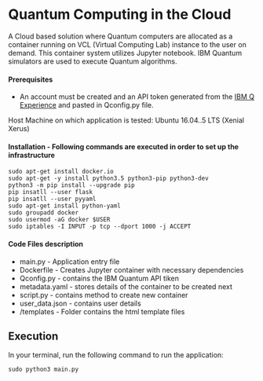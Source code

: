 # Quantum Computing in the Cloud
A Cloud based solution where Quantum computers are allocated as a container running on VCL (Virtual Computing Lab)
instance to the user on demand. This container system utilizes Jupyter notebook. IBM Quantum simulators are used to execute
Quantum algorithms.  

#### Prerequisites 

 * An account must be created and an API token generated from the [IBM Q Experience](https://quantumexperience.ng.bluemix.net/qx/experience) and pasted 
 in Qconfig.py file.
  
Host Machine on which application is tested: Ubuntu 16.04..5 LTS (Xenial Xerus)
 
#### Installation - Following commands are executed in order to set up the infrastructure   

```
sudo apt-get install docker.io  
sudo apt-get -y install python3.5 python3-pip python3-dev  
python3 -m pip install --upgrade pip  
pip insatll --user flask  
pip insatll --user pyyaml  
sudo apt-get install python-yaml  
sudo groupadd docker  
sudo usermod -aG docker $USER  
sudo iptables -I INPUT -p tcp --dport 1000 -j ACCEPT  
```
#### Code Files description

 * main.py - Application entry file
 * Dockerfile - Creates Jupyter container with necessary dependencies  
 * Qconfig.py - contains the IBM Quantum API tiken  
 * metadata.yaml - stores details of the container to be created next  
 * script.py - contains method to create new container  
 * user_data.json - contains user details  
 * /templates - Folder contains the html template files  
 
 
## Execution  

In your terminal, run the following command to run the application:

```
sudo python3 main.py
